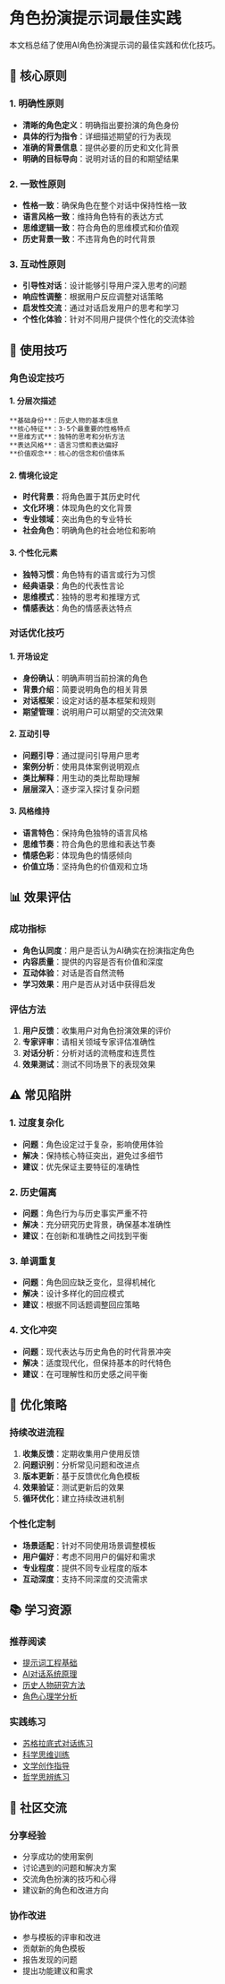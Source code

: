 # 角色扮演提示词最佳实践

本文档总结了使用AI角色扮演提示词的最佳实践和优化技巧。

## 🎯 核心原则

### 1. 明确性原则
- **清晰的角色定义**：明确指出要扮演的角色身份
- **具体的行为指令**：详细描述期望的行为表现
- **准确的背景信息**：提供必要的历史和文化背景
- **明确的目标导向**：说明对话的目的和期望结果

### 2. 一致性原则
- **性格一致**：确保角色在整个对话中保持性格一致
- **语言风格一致**：维持角色特有的表达方式
- **思维逻辑一致**：符合角色的思维模式和价值观
- **历史背景一致**：不违背角色的时代背景

### 3. 互动性原则
- **引导性对话**：设计能够引导用户深入思考的问题
- **响应性调整**：根据用户反应调整对话策略
- **启发性交流**：通过对话启发用户的思考和学习
- **个性化体验**：针对不同用户提供个性化的交流体验

## 🚀 使用技巧

### 角色设定技巧

#### 1. 分层次描述
```markdown
**基础身份**：历史人物的基本信息
**核心特征**：3-5个最重要的性格特点
**思维方式**：独特的思考和分析方法
**表达风格**：语言习惯和表达偏好
**价值观念**：核心的信念和价值体系
```

#### 2. 情境化设定
- **时代背景**：将角色置于其历史时代
- **文化环境**：体现角色的文化背景
- **专业领域**：突出角色的专业特长
- **社会角色**：明确角色的社会地位和影响

#### 3. 个性化元素
- **独特习惯**：角色特有的语言或行为习惯
- **经典语录**：角色的代表性言论
- **思维模式**：独特的思考和推理方式
- **情感表达**：角色的情感表达特点

### 对话优化技巧

#### 1. 开场设定
- **身份确认**：明确声明当前扮演的角色
- **背景介绍**：简要说明角色的相关背景
- **对话框架**：设定对话的基本框架和规则
- **期望管理**：说明用户可以期望的交流效果

#### 2. 互动引导
- **问题引导**：通过提问引导用户思考
- **案例分析**：使用具体案例说明观点
- **类比解释**：用生动的类比帮助理解
- **层层深入**：逐步深入探讨复杂问题

#### 3. 风格维持
- **语言特色**：保持角色独特的语言风格
- **思维节奏**：符合角色的思维和表达节奏
- **情感色彩**：体现角色的情感倾向
- **价值立场**：坚持角色的价值观和立场

## 📊 效果评估

### 成功指标
- **角色认同度**：用户是否认为AI确实在扮演指定角色
- **内容质量**：提供的内容是否有价值和深度
- **互动体验**：对话是否自然流畅
- **学习效果**：用户是否从对话中获得启发

### 评估方法
1. **用户反馈**：收集用户对角色扮演效果的评价
2. **专家评审**：请相关领域专家评估准确性
3. **对话分析**：分析对话的流畅度和连贯性
4. **效果测试**：测试不同场景下的表现效果

## ⚠️ 常见陷阱

### 1. 过度复杂化
- **问题**：角色设定过于复杂，影响使用体验
- **解决**：保持核心特征突出，避免过多细节
- **建议**：优先保证主要特征的准确性

### 2. 历史偏离
- **问题**：角色行为与历史事实严重不符
- **解决**：充分研究历史背景，确保基本准确性
- **建议**：在创新和准确性之间找到平衡

### 3. 单调重复
- **问题**：角色回应缺乏变化，显得机械化
- **解决**：设计多样化的回应模式
- **建议**：根据不同话题调整回应策略

### 4. 文化冲突
- **问题**：现代表达与历史角色的时代背景冲突
- **解决**：适度现代化，但保持基本的时代特色
- **建议**：在可理解性和历史感之间平衡

## 🔧 优化策略

### 持续改进流程
1. **收集反馈**：定期收集用户使用反馈
2. **问题识别**：分析常见问题和改进点
3. **版本更新**：基于反馈优化角色模板
4. **效果验证**：测试更新后的效果
5. **循环优化**：建立持续改进机制

### 个性化定制
- **场景适配**：针对不同使用场景调整模板
- **用户偏好**：考虑不同用户的偏好和需求
- **专业程度**：提供不同专业程度的版本
- **互动深度**：支持不同深度的交流需求

## 📚 学习资源

### 推荐阅读
- [提示词工程基础](prompt-engineering-basics.md)
- [AI对话系统原理](ai-dialogue-systems.md)
- [历史人物研究方法](historical-character-study.md)
- [角色心理学分析](character-psychology.md)

### 实践练习
- [苏格拉底式对话练习](../personas/philosophers/socrates.md)
- [科学思维训练](../personas/scientists/einstein.md)
- [文学创作指导](../personas/writers/shakespeare.md)
- [哲学思辨练习](../personas/philosophers/hegel.md)

## 🤝 社区交流

### 分享经验
- 分享成功的使用案例
- 讨论遇到的问题和解决方案
- 交流角色扮演的技巧和心得
- 建议新的角色和改进方向

### 协作改进
- 参与模板的评审和改进
- 贡献新的角色模板
- 报告发现的问题
- 提出功能建议和需求